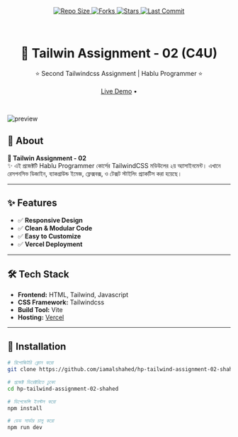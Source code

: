 <p align="center">
  <a href="https://github.com/iamalshahed/hp-tailwind-assignment-02-shahed">
    <img src="https://img.shields.io/github/repo-size/iamalshahed/hp-tailwind-assignment-02-shahed?style=for-the-badge&color=0E8AC8" alt="Repo Size"/>
  </a>
  <a href="https://github.com/iamalshahed/hp-tailwind-assignment-02-shahed/network/members">
    <img src="https://img.shields.io/github/forks/iamalshahed/hp-tailwind-assignment-02-shahed?style=for-the-badge&color=46C4D3" alt="Forks"/>
  </a>
  <a href="https://github.com/iamalshahed/hp-tailwind-assignment-02-shahed/stargazers">
    <img src="https://img.shields.io/github/stars/iamalshahed/hp-tailwind-assignment-02-shahed?style=for-the-badge&color=FFD93D" alt="Stars"/>
  </a>
  <a href="https://github.com/iamalshahed/hp-tailwind-assignment-02-shahed">
    <img src="https://img.shields.io/github/last-commit/iamalshahed/hp-tailwind-assignment-02-shahed?style=for-the-badge&color=1E88E5" alt="Last Commit"/>
  </a>
</p>

<br/>

<p align="center">
  <h1 align="center">🚀 Tailwin Assignment - 02 (C4U)</h1>
  <p align="center">
    ⭐️ Second Tailwindcss Assignment | Hablu Programmer ⭐️  
    <br/> <br/>
    <a href="https://hp-tailwind-assignment-02-shahed.vercel.app/">Live Demo</a> •
  </p>
</p>

<br/>

![preview](https://github.com/iamalshahed/hp-tailwind-assignment-02-shahed/blob/main/readme.png)

## 📖 About
**🚀 Tailwin Assignment - 02**  
✨ এই প্রজেক্টটি Hablu Programmer কোর্সের TailwindCSS মডিউলের ২য় অ্যাসাইনমেন্ট। এখানে রেসপনসিভ ডিজাইন, ব্যাকগ্রাউন্ড ইমেজ, ফ্লেক্সবক্স, ও টেক্সট স্টাইলিং প্র্যাকটিস করা হয়েছে।

---

## ✨ Features
- ✅ **Responsive Design**  
- ✅ **Clean & Modular Code**  
- ✅ **Easy to Customize**  
- ✅ **Vercel Deployment**  

---

## 🛠️ Tech Stack
- **Frontend:** HTML, Tailwind, Javascript  
- **CSS Framework:** Tailwindcss  
- **Build Tool:** Vite  
- **Hosting:** [Vercel](https://vercel.com)  

---

## 🚀 Installation
```bash
# রিপোজিটরি ক্লোন করো
git clone https://github.com/iamalshahed/hp-tailwind-assignment-02-shahed.git

# প্রজেক্ট ডিরেক্টরিতে ঢুকো
cd hp-tailwind-assignment-02-shahed

# ডিপেন্ডেন্সি ইনস্টল করো
npm install

# ডেভ সার্ভার চালু করো
npm run dev
